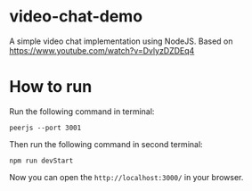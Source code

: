 # video-chat-demo
A simple video chat implementation using NodeJS.
Based on https://www.youtube.com/watch?v=DvlyzDZDEq4

# How to run
Run the following command in terminal:
```
peerjs --port 3001
```
Then run the following command in second terminal:
```
npm run devStart
```
Now you can open the `http://localhost:3000/` in your browser.